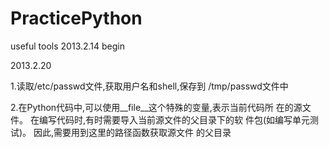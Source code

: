# PracticePython
useful tools
2013.2.14
begin


2013.2.20

1.读取/etc/passwd文件,获取用户名和shell,保存到 /tmp/passwd文件中


2.在Python代码中,可以使用__file__这个特殊的变量,表示当前代码所 在的源文件。
  在编写代码时,有时需要导入当前源文件的父目录下的软 件包(如编写单元测试)。
  因此,需要用到这里的路径函数获取源文件 的父目录
